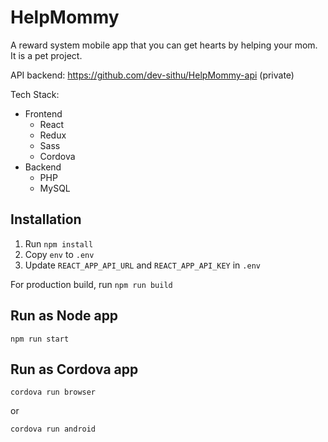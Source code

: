 # HelpMommy

A reward system mobile app that you can get hearts by helping your mom. It is a pet project.

API backend: https://github.com/dev-sithu/HelpMommy-api (private)

Tech Stack:
- Frontend
  - React
  - Redux
  - Sass
  - Cordova
- Backend
  - PHP
  - MySQL

## Installation

1. Run `npm install`
2. Copy `env` to `.env`
3. Update `REACT_APP_API_URL` and `REACT_APP_API_KEY` in `.env`

For production build, run `npm run build`

## Run as Node app

    npm run start

## Run as Cordova app

    cordova run browser

or 

    cordova run android
